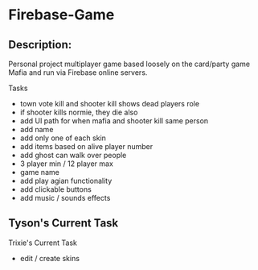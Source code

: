 # Firebase-Game

## Description:

Personal project multiplayer game based loosely on the card/party game Mafia and run via Firebase online servers.

Tasks
- town vote kill and shooter kill shows dead players role
- if shooter kills normie, they die also 
- add UI path for when mafia and shooter kill same person
- add name
- add only one of each skin
- add items based on alive player number
- add ghost can walk over people
- 3 player min / 12 player max
- game name
- add play agian functionality
- add clickable buttons 
- add music / sounds effects

Tyson's Current Task
- 

Trixie's Current Task
- edit / create skins

